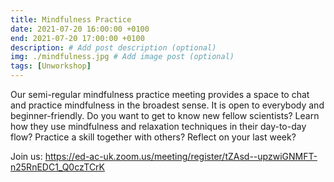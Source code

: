 ```yaml
---
title: Mindfulness Practice
date: 2021-07-20 16:00:00 +0100
end: 2021-07-20 17:00:00 +0100
description: # Add post description (optional)
img: ./mindfulness.jpg # Add image post (optional)
tags: [Unworkshop]
---
```


Our semi-regular mindfulness practice meeting provides a space to chat and
practice mindfulness in the broadest sense. It is open to everybody and
beginner-friendly. Do you want to get to know new fellow scientists? Learn how
they use mindfulness and relaxation techniques in their day-to-day flow? Practice
a skill together with others? Reflect on your last week?

Join us: https://ed-ac-uk.zoom.us/meeting/register/tZAsd--upzwiGNMFT-n25RnEDC1_Q0czTCrK

